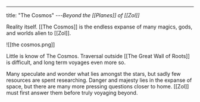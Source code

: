 ---
title: "The Cosmos"
---*Beyond the [[Planes]] of [[Zol]]*

Reality itself. [[The Cosmos]] is the endless expanse of many magics, gods, and worlds alien to [[Zol]].

![[the cosmos.png]]

Little is know of The Cosmos. Traversal outside [[The Great Wall of Roots]] is difficult, and long term voyages even more so.

Many speculate and wonder what lies amongst the stars, but sadly few resources are spent researching. Danger and majesty lies in the expanse of space, but there are many more pressing questions closer to home. [[Zol]] must first answer them before truly voyaging beyond.